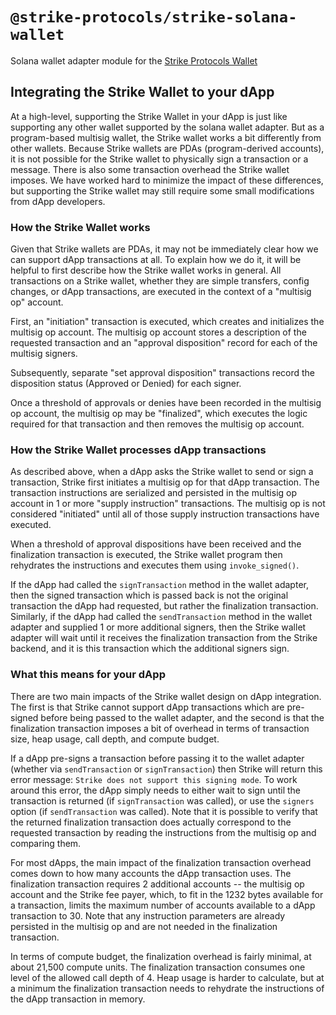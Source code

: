 # `@strike-protocols/strike-solana-wallet`

Solana wallet adapter module for the [Strike Protocols Wallet](https://strikeprotocols.com)

## Integrating the Strike Wallet to your dApp

At a high-level, supporting the Strike Wallet in your dApp is just like supporting any other wallet supported by the
solana wallet adapter. But as a program-based multisig wallet, the Strike wallet works a bit differently from other
wallets. Because Strike wallets are PDAs (program-derived accounts), it is not possible for the Strike wallet to
physically sign a transaction or a message. There is also some transaction overhead the Strike wallet imposes. We have
worked hard to minimize the impact of these differences, but supporting the Strike wallet may still require some small
modifications from dApp developers.

### How the Strike Wallet works

Given that Strike wallets are PDAs, it may not be immediately clear how we can support dApp transactions at all. To
explain how we do it, it will be helpful to first describe how the Strike wallet works in general. All transactions
on a Strike wallet, whether they are simple transfers, config changes, or dApp transactions, are executed in the
context of a "multisig op" account.

First, an "initiation" transaction is executed, which creates and initializes the multisig op account. The multisig op
account stores a description of the requested transaction and an "approval disposition" record for each of the
multisig signers.

Subsequently, separate "set approval disposition" transactions record the disposition status (Approved or Denied) for
each signer.

Once a threshold of approvals or denies have been recorded in the multisig op account, the multisig op may be
"finalized", which executes the logic required for that transaction and then removes the multisig op account.

### How the Strike Wallet processes dApp transactions

As described above, when a dApp asks the Strike wallet to send or sign a transaction, Strike first initiates a multisig
op for that dApp transaction. The transaction instructions are serialized and persisted in the multisig op account in
1 or more "supply instruction" transactions. The multisig op is not considered "initiated" until all of those supply
instruction transactions have executed.

When a threshold of approval dispositions have been received and the finalization transaction is executed, the Strike
wallet program then rehydrates the instructions and executes them using `invoke_signed()`.

If the dApp had called the `signTransaction` method in the wallet adapter, then the signed transaction which is passed
back is not the original transaction the dApp had requested, but rather the finalization transaction. Similarly, if
the dApp had called the `sendTransaction` method in the wallet adapter and supplied 1 or more additional signers, then
the Strike wallet adapter will wait until it receives the finalization transaction from the Strike backend, and it is
this transaction which the additional signers sign.

### What this means for your dApp

There are two main impacts of the Strike wallet design on dApp integration. The first is that Strike cannot support
dApp transactions which are pre-signed before being passed to the wallet adapter, and the second is that the
finalization transaction imposes a bit of overhead in terms of transaction size, heap usage, call depth, and compute
budget.

If a dApp pre-signs a transaction before passing it to the wallet adapter (whether via `sendTransaction` or
`signTransaction`) then Strike will return this error message: `Strike does not support this signing mode`. To work
around this error, the dApp simply needs to either wait to sign until the transaction is returned (if
`signTransaction` was called), or use the `signers` option (if `sendTransaction` was called). Note that it is possible
to verify that the returned finalization transaction does actually correspond to the requested transaction by reading
the instructions from the multisig op and comparing them.

For most dApps, the main impact of the finalization transaction overhead comes down to how many accounts the dApp
transaction uses. The finalization transaction requires 2 additional accounts -- the multisig op account and the Strike
fee payer, which, to fit in the 1232 bytes available for a transaction, limits the maximum number of accounts available
to a dApp transaction to 30. Note that any instruction parameters are already persisted in the multisig op and are not
needed in the finalization transaction.

In terms of compute budget, the finalization overhead is fairly minimal, at about 21,500 compute units. The
finalization transaction consumes one level of the allowed call depth of 4. Heap usage is harder to calculate, but
at a minimum the finalization transaction needs to rehydrate the instructions of the dApp transaction in memory.
